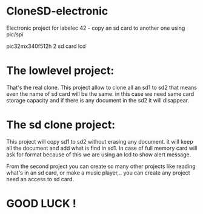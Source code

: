 # CloneSD-electronic
Electronic project for labelec 42 - copy an sd card to another one using pic/spi

pic32mx340f512h
2 sd card
lcd

# The lowlevel project:
That's the real clone. This project allow to clone all an sd1 to sd2 that means even the name of sd card will be the same. in this case we need same card storage capacity and if there is any document in the sd2 it will disappear.

# The sd clone project:
This project will copy sd1 to sd2 without erasing any document. it will keep all the document and add what is find in sd1.
In case of full memory card will ask for format because of this we are using an lcd to show alert message.

From the second project you can create so many other projects like reading what's in an sd card, or make a music player,.. you can create any project need an access to sd card.

# GOOD LUCK ! 
